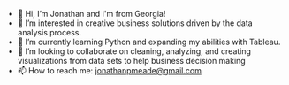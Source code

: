 - 👋 Hi, I’m Jonathan and I'm from Georgia!
- 👀 I’m interested in creative business solutions driven by the data analysis process.
- 🌱 I’m currently learning Python and expanding my abilities with Tableau.
- 🤠 I’m looking to collaborate on cleaning, analyzing, and creating visualizations from data sets to help business decision making
- 📫 How to reach me: jonathanpmeade@gmail.com

<!---
jonmeade/jonmeade is a ✨ special ✨ repository because its `README.md` (this file) appears on your GitHub profile.
You can click the Preview link to take a look at your changes.
--->
